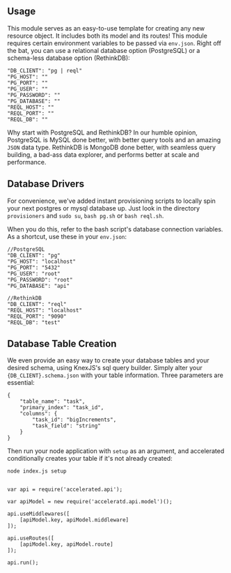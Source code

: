 
## Usage
This module serves as an easy-to-use template for creating any new resource object. It includes both its model and its routes! This module requires certain environment variables to be passed via ```env.json```. Right off the bat, you can use a relational database option (PostgreSQL) or a schema-less database option (RethinkDB):

```
"DB_CLIENT": "pg | reql"
"PG_HOST": ""
"PG_PORT": ""
"PG_USER": ""
"PG_PASSWORD": ""
"PG_DATABASE": ""
"REQL_HOST": ""
"REQL_PORT": ""
"REQL_DB": ""
```

Why start with PostgreSQL and RethinkDB? In our humble opinion, PostgreSQL is MySQL done better, with better query tools and an amazing ```JSON``` data type. RethinkDB is MongoDB done better, with seamless query building, a bad-ass data explorer, and performs better at scale and performance.


## Database Drivers
For convenience, we've added instant provisioning scripts to locally spin your next postgres or mysql database up. Just look in the directory ```provisioners``` and ```sudo su```, ```bash pg.sh``` or ```bash reql.sh```.

When you do this, refer to the bash script's database connection variables. As a shortcut, use these in your ```env.json```:

```
//PostgreSQL
"DB_CLIENT": "pg"
"PG_HOST": "localhost"
"PG_PORT": "5432"
"PG_USER": "root"
"PG_PASSWORD": "root"
"PG_DATABASE": "api"
```

```
//RethinkDB
"DB_CLIENT": "reql"
"REQL_HOST": "localhost"
"REQL_PORT": "9090"
"REQL_DB": "test"
```

## Database Table Creation
We even provide an easy way to create your database tables and your desired schema, using KnexJS's sql query builder. Simply alter your ```{DB_CLIENT}.schema.json``` with your table information. Three parameters are essential: 

```
{
	"table_name": "task",
	"primary_index": "task_id",
	"columns": {
		"task_id": "bigIncrements",
		"task_field": "string"
	}
}
```
Then run your node application with ```setup``` as an argument, and accelerated conditionally creates your table if it's not already created:

```
node index.js setup
```

```

var api = require('accelerated.api');

var apiModel = new require('acceleratd.api.model')();

api.useMiddlewares([ 
	[apiModel.key, apiModel.middleware]
]);

api.useRoutes([
	[apiModel.key, apiModel.route]
]);

api.run();

```

